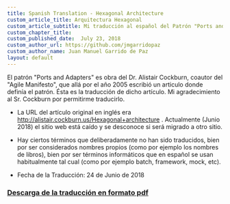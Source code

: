 ```yaml
---
title: Spanish Translation - Hexagonal Architecture
custom_article_title: Arquitectura Hexagonal
custom_article_subtitle: Mi traducción al español del Patrón "Ports and Adapters" de Alistair Cockburn
custom_chapter_title:
custom_published_date:  July 23, 2018
custom_author_url: https://github.com/jmgarridopaz
custom_author_name: Juan Manuel Garrido de Paz
layout: default
---
```


El patrón "Ports and Adapters" es obra del Dr. Alistair Cockburn, coautor del "Agile Manifesto", que allá por el año 2005 escribió un articulo donde definía el patrón. Ésta es la traducción de dicho artículo. Mi agradecimiento al Sr. Cockburn por permitirme traducirlo.

- La URL del artículo original en inglés era http://alistair.cockburn.us/Hexagonal+architecture . Actualmente (Junio 2018) el sitio web está caído y se desconoce si será migrado a otro sitio.

- Hay ciertos términos que deliberadamente no han sido traducidos, bien por ser considerados nombres propios (como por ejemplo los nombres de libros), bien por ser términos informáticos que en español se usan habitualmente tal cual (como por ejemplo batch, framework, mock, etc).

- Fecha de la Traducción: 24 de Junio de 2018

### [Descarga de la traducción en formato pdf](https://jmgarridopaz.github.io/content/hexagonalarchitecturespanish.pdf)
